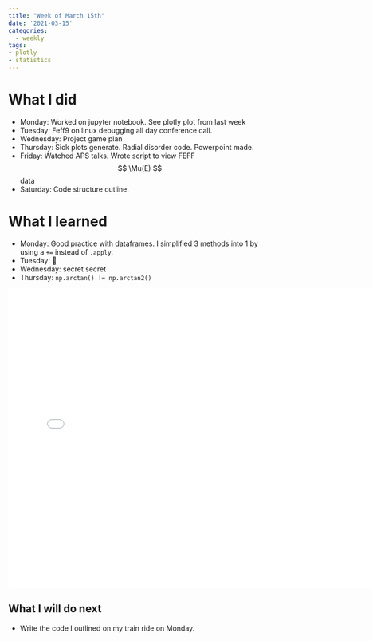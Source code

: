 ```yaml
---
title: "Week of March 15th"
date: '2021-03-15'
categories:
  - weekly
tags:
- plotly
- statistics
---
```



# What I did 
- Monday: Worked on jupyter notebook. See plotly plot from last week
- Tuesday: Feff9 on linux debugging all day conference call.
- Wednesday: Project game plan
- Thursday: Sick plots generate. Radial disorder code. Powerpoint made.
- Friday: Watched APS talks. Wrote script to view FEFF $$ \Mu(E) $$ data
- Saturday: Code structure outline.

# What I learned
- Monday: Good practice with dataframes. I simplified 3 methods into 1 by using a `+=` instead of `.apply`.
- Tuesday: 🙁
- Wednesday: secret secret 
- Thursday: `np.arctan() != np.arctan2()`

<iframe src="/assets/images/rainbow.html" height="600px" width="150%" style="border:none;"></iframe> 

## What I will do next
- Write the code I outlined on my train ride on Monday.
